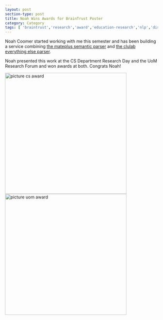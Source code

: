 ```yaml
---
layout: post
section-type: post
title: Noah Wins Awards for BrainTrust Poster
category: Category
tags: [ 'braintrust','research','award','education-research','nlp','discourse','semantics' ]
---
```

Noah Coomer started working with me this semester and has been building a service combining [the mateplus semantic parser](https://github.com/microth/mateplus) and [the clulab everything else parser](https://github.com/clulab/processors).

Noah presented this work at the CS Department Research Day and the UoM Research Forum and won awards at both.
Congrats Noah!

<img src="https://umdrive.memphis.edu/aolney/public/website-media/cs-noah-award-2018.jpg" alt="picture cs award" style="width: 400px;"/>

<img src="https://umdrive.memphis.edu/aolney/public/website-media/uom-noah-award-2018.jpg" alt="picture uom award" style="width: 400px;"/>


